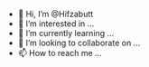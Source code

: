 - 👋 Hi, I’m @Hifzabutt
- 👀 I’m interested in ...
- 🌱 I’m currently learning ...
- 💞️ I’m looking to collaborate on ...
- 📫 How to reach me ...

<!---
Hifzabutt/Hifzabutt is a ✨ special ✨ repository because its `README.md` (this file) appears on your GitHub profile.
You can click the Preview link to take a look at your changes.
--->


